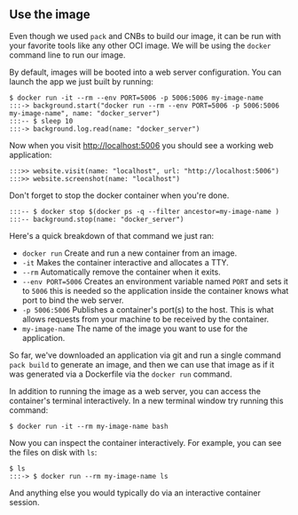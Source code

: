 ## Use the image

Even though we used `pack` and CNBs to build our image, it can be run with your favorite tools like any other OCI image. We will be using the `docker` command line to run our image.

By default, images will be booted into a web server configuration. You can launch the app we just built by running:

```
$ docker run -it --rm --env PORT=5006 -p 5006:5006 my-image-name
:::-> background.start("docker run --rm --env PORT=5006 -p 5006:5006 my-image-name", name: "docker_server")
:::-- $ sleep 10
:::-> background.log.read(name: "docker_server")
```

Now when you visit [http://localhost:5006](http://localhost:5006) you should see a working web application:

```
:::>> website.visit(name: "localhost", url: "http://localhost:5006")
:::>> website.screenshot(name: "localhost")
```

Don't forget to stop the docker container when you're done.

```
:::-- $ docker stop $(docker ps -q --filter ancestor=my-image-name )
:::-- background.stop(name: "docker_server")
```

Here's a quick breakdown of that command we just ran:

- `docker run` Create and run a new container from an image.
- `-it` Makes the container interactive and allocates a TTY.
- `--rm` Automatically remove the container when it exits.
- `--env PORT=5006` Creates an environment variable named `PORT` and sets it to `5006` this is needed so the application inside the container knows what port to bind the web server.
- `-p 5006:5006` Publishes a container's port(s) to the host. This is what allows requests from your machine to be received by the container.
- `my-image-name` The name of the image you want to use for the application.

So far, we've downloaded an application via git and run a single command `pack build` to generate an image, and then we can use that image as if it was generated via a Dockerfile via the `docker run` command.

In addition to running the image as a web server, you can access the container's terminal interactively. In a new terminal window try running this command:

```
$ docker run -it --rm my-image-name bash
```

Now you can inspect the container interactively. For example, you can see the files on disk with `ls`:

```
$ ls
:::-> $ docker run --rm my-image-name ls
```

And anything else you would typically do via an interactive container session.
